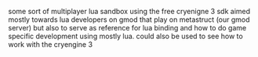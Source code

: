 some sort of multiplayer lua sandbox using the free cryenigne 3 sdk aimed mostly towards lua developers on gmod that play on metastruct (our gmod server) but also to serve as reference for lua binding and how to do game specific development using mostly lua. could also be used to see how to work with the cryengine 3